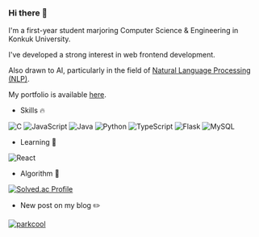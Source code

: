### Hi there 👋
I'm a first-year student marjoring Computer Science & Engineering in Konkuk University.

I've developed a strong interest in web frontend development.

Also drawn to AI, particularly in the field of [Natural Language Processing (NLP)](https://parkcool.tistory.com/category/%EA%B3%B5%EB%B6%80%20%EC%9D%BC%EC%A7%80/NLP).

My portfolio is available [here](
https://parkcoool.notion.site/115d6c788e5c4a689ee2c2c0ab6844e3?pvs=4).


 * Skills 🔥

![C](https://img.shields.io/badge/c-%2300599C.svg?style=for-the-badge&logo=c&logoColor=white)
![JavaScript](https://img.shields.io/badge/javascript-%23323330.svg?style=for-the-badge&logo=javascript&logoColor=%23F7DF1E)
![Java](https://img.shields.io/badge/java-%23ED8B00.svg?style=for-the-badge&logo=openjdk&logoColor=white)
![Python](https://img.shields.io/badge/python-3670A0?style=for-the-badge&logo=python&logoColor=ffdd54)
![TypeScript](https://img.shields.io/badge/typescript-%23007ACC.svg?style=for-the-badge&logo=typescript&logoColor=white)
![Flask](https://img.shields.io/badge/flask-%23000.svg?style=for-the-badge&logo=flask&logoColor=white)
![MySQL](https://img.shields.io/badge/mysql-%2300f.svg?style=for-the-badge&logo=mysql&logoColor=white)

 * Learning 📖

![React](https://img.shields.io/badge/react-%2320232a.svg?style=for-the-badge&logo=react&logoColor=%2361DAFB)

 * Algorithm 🧩

[![Solved.ac Profile](http://mazassumnida.wtf/api/v2/generate_badge?boj=gkak1345)](https://solved.ac/gkak1345/)

 * New post on my blog ✏️

[![parkcool](https://tistory-readme-stats.vercel.app/api?name=parkcool)](https://parkcool.tistory.com)
